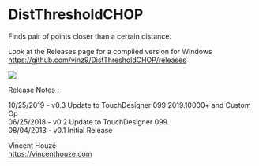 DistThresholdCHOP
=================

Finds pair of points closer than a certain distance.

Look at the Releases page for a compiled version for Windows  
https://github.com/vinz9/DistThresholdCHOP/releases

<img src="https://github.com/vinz9/DistThresholdCHOP/blob/master/distThresholdChop.jpg">

Release Notes :

10/25/2019 - v0.3 Update to TouchDesigner 099 2019.10000+ and Custom Op  
06/25/2018 - v0.2 Update to TouchDesigner 099  
08/04/2013 - v0.1 Initial Release


Vincent Houzé  
https://vincenthouze.com